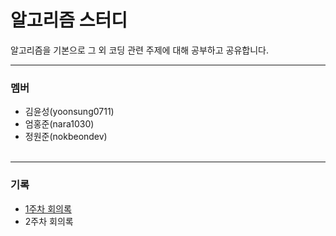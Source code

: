 알고리즘 스터디
=========
알고리즘을 기본으로 그 외 코딩 관련 주제에 대해 공부하고 공유합니다.
- - - - -

### 멤버
* 김윤성(yoonsung0711)
* 엄홍준(nara1030)
* 정원준(nokbeondev)
</br></br>

- - - - -

### 기록
* [1주차 회의록](/docs/week_1.md)
* 2주차 회의록